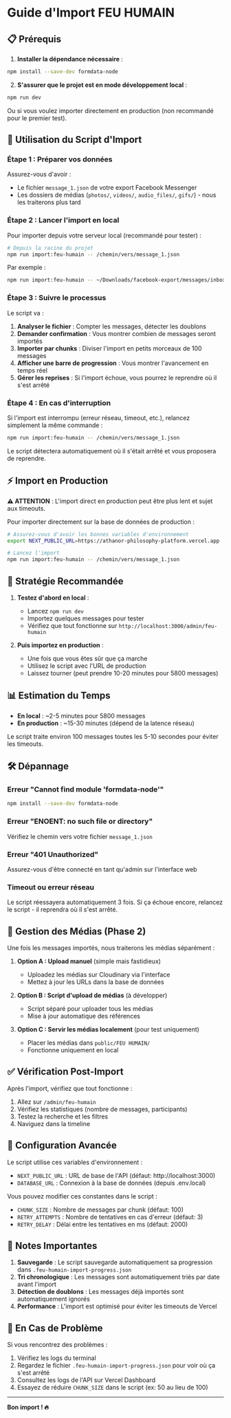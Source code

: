 # Guide d'Import FEU HUMAIN

## 📋 Prérequis

1. **Installer la dépendance nécessaire** :

```bash
npm install --save-dev formdata-node
```

2. **S'assurer que le projet est en mode développement local** :

```bash
npm run dev
```

Ou si vous voulez importer directement en production (non recommandé pour le premier test).

## 🚀 Utilisation du Script d'Import

### Étape 1 : Préparer vos données

Assurez-vous d'avoir :

- Le fichier `message_1.json` de votre export Facebook Messenger
- Les dossiers de médias (`photos/`, `videos/`, `audio_files/`, `gifs/`) - nous les traiterons plus tard

### Étape 2 : Lancer l'import en local

Pour importer depuis votre serveur local (recommandé pour tester) :

```bash
# Depuis la racine du projet
npm run import:feu-humain -- /chemin/vers/message_1.json
```

Par exemple :

```bash
npm run import:feu-humain -- ~/Downloads/facebook-export/messages/inbox/FEU\ HUMAIN/message_1.json
```

### Étape 3 : Suivre le processus

Le script va :

1. **Analyser le fichier** : Compter les messages, détecter les doublons
2. **Demander confirmation** : Vous montrer combien de messages seront importés
3. **Importer par chunks** : Diviser l'import en petits morceaux de 100 messages
4. **Afficher une barre de progression** : Vous montrer l'avancement en temps réel
5. **Gérer les reprises** : Si l'import échoue, vous pourrez le reprendre où il s'est arrêté

### Étape 4 : En cas d'interruption

Si l'import est interrompu (erreur réseau, timeout, etc.), relancez simplement la même commande :

```bash
npm run import:feu-humain -- /chemin/vers/message_1.json
```

Le script détectera automatiquement où il s'était arrêté et vous proposera de reprendre.

## ⚡ Import en Production

**⚠️ ATTENTION** : L'import direct en production peut être plus lent et sujet aux timeouts.

Pour importer directement sur la base de données de production :

```bash
# Assurez-vous d'avoir les bonnes variables d'environnement
export NEXT_PUBLIC_URL=https://athanor-philosophy-platform.vercel.app

# Lancez l'import
npm run import:feu-humain -- /chemin/vers/message_1.json
```

## 🎯 Stratégie Recommandée

1. **Testez d'abord en local** :
   - Lancez `npm run dev`
   - Importez quelques messages pour tester
   - Vérifiez que tout fonctionne sur `http://localhost:3000/admin/feu-humain`

2. **Puis importez en production** :
   - Une fois que vous êtes sûr que ça marche
   - Utilisez le script avec l'URL de production
   - Laissez tourner (peut prendre 10-20 minutes pour 5800 messages)

## 📊 Estimation du Temps

- **En local** : ~2-5 minutes pour 5800 messages
- **En production** : ~15-30 minutes (dépend de la latence réseau)

Le script traite environ 100 messages toutes les 5-10 secondes pour éviter les timeouts.

## 🛠️ Dépannage

### Erreur "Cannot find module 'formdata-node'"

```bash
npm install --save-dev formdata-node
```

### Erreur "ENOENT: no such file or directory"

Vérifiez le chemin vers votre fichier `message_1.json`

### Erreur "401 Unauthorized"

Assurez-vous d'être connecté en tant qu'admin sur l'interface web

### Timeout ou erreur réseau

Le script réessayera automatiquement 3 fois. Si ça échoue encore, relancez le script - il reprendra où il s'est arrêté.

## 📸 Gestion des Médias (Phase 2)

Une fois les messages importés, nous traiterons les médias séparément :

1. **Option A : Upload manuel** (simple mais fastidieux)
   - Uploadez les médias sur Cloudinary via l'interface
   - Mettez à jour les URLs dans la base de données

2. **Option B : Script d'upload de médias** (à développer)
   - Script séparé pour uploader tous les médias
   - Mise à jour automatique des références

3. **Option C : Servir les médias localement** (pour test uniquement)
   - Placer les médias dans `public/FEU HUMAIN/`
   - Fonctionne uniquement en local

## ✅ Vérification Post-Import

Après l'import, vérifiez que tout fonctionne :

1. Allez sur `/admin/feu-humain`
2. Vérifiez les statistiques (nombre de messages, participants)
3. Testez la recherche et les filtres
4. Naviguez dans la timeline

## 🔧 Configuration Avancée

Le script utilise ces variables d'environnement :

- `NEXT_PUBLIC_URL` : URL de base de l'API (défaut: http://localhost:3000)
- `DATABASE_URL` : Connexion à la base de données (depuis .env.local)

Vous pouvez modifier ces constantes dans le script :

- `CHUNK_SIZE` : Nombre de messages par chunk (défaut: 100)
- `RETRY_ATTEMPTS` : Nombre de tentatives en cas d'erreur (défaut: 3)
- `RETRY_DELAY` : Délai entre les tentatives en ms (défaut: 2000)

## 📝 Notes Importantes

1. **Sauvegarde** : Le script sauvegarde automatiquement sa progression dans `.feu-humain-import-progress.json`
2. **Tri chronologique** : Les messages sont automatiquement triés par date avant l'import
3. **Détection de doublons** : Les messages déjà importés sont automatiquement ignorés
4. **Performance** : L'import est optimisé pour éviter les timeouts de Vercel

## 🚨 En Cas de Problème

Si vous rencontrez des problèmes :

1. Vérifiez les logs du terminal
2. Regardez le fichier `.feu-humain-import-progress.json` pour voir où ça s'est arrêté
3. Consultez les logs de l'API sur Vercel Dashboard
4. Essayez de réduire `CHUNK_SIZE` dans le script (ex: 50 au lieu de 100)

---

**Bon import ! 🔥**
